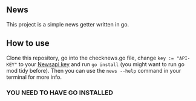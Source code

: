 ## News

This project is a simple news getter written in go.

## How to use

Clone this repository, go into the checknews.go file, change `key := "API-KEY"` to your [Newsapi key](https://newsapi.org) and run `go install` (you might want to run go mod tidy before).
Then you can use the `news --help` command in your terminal for more info.

### YOU NEED TO HAVE GO INSTALLED
